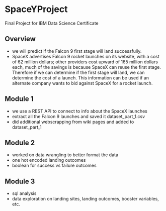 # SpaceYProject
Final Project for IBM Data Science Certificate

## Overview
- we will predict if the Falcon 9 first stage will land successfully.
- SpaceX advertises Falcon 9 rocket launches on its website, with a cost of 62 million dollars; other providers cost upward of 165 million dollars each, much of the savings is because SpaceX can reuse the first stage. Therefore if we can determine if the first stage will land, we can determine the cost of a launch. This information can be used if an alternate company wants to bid against SpaceX for a rocket launch.

## Module 1
- we use a REST API to connect to info about the SpaceX launches
- extract all the Falcon 9 launches and saved it dataset_part_1.csv
- did additional webscrapping from wiki pages and added to dataset_part_1

## Module 2
- worked on data wrangling to better format the data
- one hot encoded landing outcomes
- boolean for success vs failure outcomes

## Module 3
- sql analysis
- data exploration on landing sites, landing outcomes, booster variables, etc.

